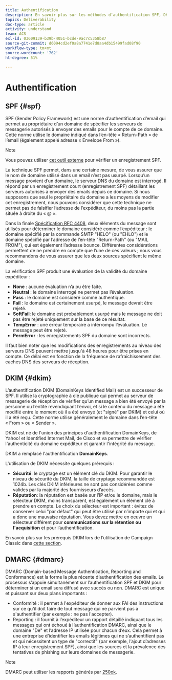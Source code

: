 ```yaml
---
title: Authentification
description: En savoir plus sur les méthodes d’authentification SPF, DKIM et DMARC.
topics: Deliverability
doc-type: article
activity: understand
team: ACS
exl-id: 03609139-b39b-4051-bcde-9ac7c5358b87
source-git-commit: d6094cd2ef0a8a7741e7d8aa4db15499fad08f90
workflow-type: tm+mt
source-wordcount: '762'
ht-degree: 51%

---
```


# Authentification

## SPF {#spf}

SPF (Sender Policy Framework) est une norme d’authentification d’email qui permet au propriétaire d’un domaine de spécifier les serveurs de messagerie autorisés à envoyer des emails pour le compte de ce domaine. Cette norme utilise le domaine indiqué dans l’en-tête « Return-Path » de l’email (également appelé adresse « Envelope From »).

>[!NOTE]
>
>Vous pouvez utiliser [cet outil externe](https://www.kitterman.com/spf/validate.html) pour vérifier un enregistrement SPF.

La technique SPF permet, dans une certaine mesure, de vous assurer que le nom de domaine utilisé dans un email n’est pas usurpé. Lorsqu’un message provient d’un domaine, le serveur DNS du domaine est interrogé. Il répond par un enregistrement court (enregistrement SPF) détaillant les serveurs autorisés à envoyer des emails depuis ce domaine. Si nous supposons que seul le propriétaire du domaine a les moyens de modifier cet enregistrement, nous pouvons considérer que cette technique ne permet pas de falsifier l’adresse de l’expéditeur, du moins pas la partie située à droite du « @ ».

Dans la finale [Spécification RFC 4408](https://www.rfc-editor.org/info/rfc4408), deux éléments du message sont utilisés pour déterminer le domaine considéré comme l’expéditeur : le domaine spécifié par la commande SMTP &quot;HELO&quot; (ou &quot;EHLO&quot;) et le domaine spécifié par l’adresse de l’en-tête &quot;Return-Path&quot; (ou &quot;MAIL FROM&quot;), qui est également l’adresse bounce. Différentes considérations permettent de ne prendre en compte que l’une de ces valeurs ; nous vous recommandons de vous assurer que les deux sources spécifient le même domaine.

La vérification SPF produit une évaluation de la validité du domaine expéditeur :

* **None** : aucune évaluation n’a pu être faite.
* **Neutral** : le domaine interrogé ne permet pas l’évaluation.
* **Pass** : le domaine est considéré comme authentique.
* **Fail** : le domaine est certainement usurpé, le message devrait être rejeté.
* **SoftFail**: le domaine est probablement usurpé mais le message ne doit pas être rejeté uniquement sur la base de ce résultat.
* **TempError** : une erreur temporaire a interrompu l’évaluation. Le message peut être rejeté.
* **PermError** : les enregistrements SPF du domaine sont incorrects.

Il faut bien noter que les modifications des enregistrements au niveau des serveurs DNS peuvent mettre jusqu&#39;à 48 heures pour être prises en compte. Ce délai est en fonction de la fréquence de rafraîchissement des caches DNS des serveurs de réception.

## DKIM {#dkim}

L’authentification DKIM (DomainKeys Identified Mail) est un successeur de SPF. Il utilise la cryptographie à clé publique qui permet au serveur de messagerie de réception de vérifier qu’un message a bien été envoyé par la personne ou l’entité revendiquant l’envoi, et si le contenu du message a été modifié entre le moment où il a été envoyé (et &quot;signé&quot; par DKIM) et celui où il a été reçu. Cette norme utilise généralement le domaine dans l’en-tête « From » ou « Sender ».

DKIM est né de l&#39;union des principes d&#39;authentification DomainKeys, de Yahoo! et Identified Internet Mail, de Cisco et va permettre de vérifier l&#39;authenticité du domaine expéditeur et garantir l&#39;intégrité du message.

DKIM a remplacé l&#39;authentification **DomainKeys**.

L&#39;utilisation de DKIM nécessite quelques prérequis :

* **Sécurité**: le cryptage est un élément clé du DKIM. Pour garantir le niveau de sécurité du DKIM, la taille de cryptage recommandée est 1024b. Les clés DKIM inférieures ne sont pas considérées comme valides par la majorité des fournisseurs d’accès.
* **Réputation**: la réputation est basée sur l’IP et/ou le domaine, mais le sélecteur DKIM, moins transparent, est également un élément clé à prendre en compte. Le choix du sélecteur est important : évitez de conserver celui &quot;par défaut&quot; qui peut être utilisé par n’importe qui et qui a donc une mauvaise réputation. Vous devez mettre en oeuvre un sélecteur différent pour **communications sur la rétention ou l&#39;acquisition** et pour l’authentification.

En savoir plus sur les prérequis DKIM lors de l’utilisation de Campaign Classic dans [cette section](/help/additional-resources/acc-technical-recommendations.md#dkim-acc).

## DMARC {#dmarc}

DMARC (Domain-based Message Authentication, Reporting and Conformance) est la forme la plus récente d’authentification des emails. Le processus s’appuie simultanément sur l’authentification SPF et DKIM pour déterminer si un email sera diffusé avec succès ou non. DMARC est unique et puissant sur deux plans importants :

* Conformité : il permet à l&#39;expéditeur de donner aux FAI des instructions sur ce qu&#39;il doit faire de tout message qui ne parvient pas à s&#39;authentifier (par exemple : ne pas l&#39;accepter).
* Reporting : il fournit à l’expéditeur un rapport détaillé indiquant tous les messages qui ont échoué à l’authentification DMARC, ainsi que le domaine &quot;De&quot; et l’adresse IP utilisée pour chacun d’eux. Cela permet à une entreprise d’identifier les emails légitimes qui ne s’authentifient pas et qui nécessitent un type de &quot;correctif&quot; (par exemple, l’ajout d’adresses IP à leur enregistrement SPF), ainsi que les sources et la prévalence des tentatives de phishing sur leurs domaines de messagerie.

>[!NOTE]
>
>DMARC peut utiliser les rapports générés par [250ok](https://250ok.com/).
